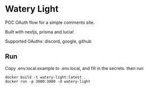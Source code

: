 
# Watery Light
POC OAuth flow for a simple comments site.

Built with nextjs, prisma and lucia!

Supported OAuths: discord, google, github

## Run

Copy .env.local.example to .env.local, and fill in the secrets. then run

```
docker build -t watery-light:latest .
docker run -p 3000:3000 -d watery-light 
```


